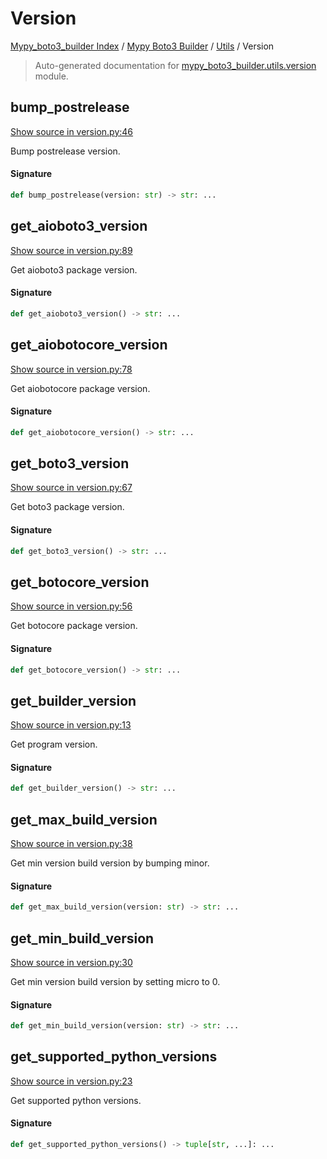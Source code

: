 # Version

[Mypy_boto3_builder Index](../../README.md#mypy_boto3_builder-index) / [Mypy Boto3 Builder](../index.md#mypy-boto3-builder) / [Utils](./index.md#utils) / Version

> Auto-generated documentation for [mypy_boto3_builder.utils.version](https://github.com/youtype/mypy_boto3_builder/blob/main/mypy_boto3_builder/utils/version.py) module.

## bump_postrelease

[Show source in version.py:46](https://github.com/youtype/mypy_boto3_builder/blob/main/mypy_boto3_builder/utils/version.py#L46)

Bump postrelease version.

#### Signature

```python
def bump_postrelease(version: str) -> str: ...
```



## get_aioboto3_version

[Show source in version.py:89](https://github.com/youtype/mypy_boto3_builder/blob/main/mypy_boto3_builder/utils/version.py#L89)

Get aioboto3 package version.

#### Signature

```python
def get_aioboto3_version() -> str: ...
```



## get_aiobotocore_version

[Show source in version.py:78](https://github.com/youtype/mypy_boto3_builder/blob/main/mypy_boto3_builder/utils/version.py#L78)

Get aiobotocore package version.

#### Signature

```python
def get_aiobotocore_version() -> str: ...
```



## get_boto3_version

[Show source in version.py:67](https://github.com/youtype/mypy_boto3_builder/blob/main/mypy_boto3_builder/utils/version.py#L67)

Get boto3 package version.

#### Signature

```python
def get_boto3_version() -> str: ...
```



## get_botocore_version

[Show source in version.py:56](https://github.com/youtype/mypy_boto3_builder/blob/main/mypy_boto3_builder/utils/version.py#L56)

Get botocore package version.

#### Signature

```python
def get_botocore_version() -> str: ...
```



## get_builder_version

[Show source in version.py:13](https://github.com/youtype/mypy_boto3_builder/blob/main/mypy_boto3_builder/utils/version.py#L13)

Get program version.

#### Signature

```python
def get_builder_version() -> str: ...
```



## get_max_build_version

[Show source in version.py:38](https://github.com/youtype/mypy_boto3_builder/blob/main/mypy_boto3_builder/utils/version.py#L38)

Get min version build version by bumping minor.

#### Signature

```python
def get_max_build_version(version: str) -> str: ...
```



## get_min_build_version

[Show source in version.py:30](https://github.com/youtype/mypy_boto3_builder/blob/main/mypy_boto3_builder/utils/version.py#L30)

Get min version build version by setting micro to 0.

#### Signature

```python
def get_min_build_version(version: str) -> str: ...
```



## get_supported_python_versions

[Show source in version.py:23](https://github.com/youtype/mypy_boto3_builder/blob/main/mypy_boto3_builder/utils/version.py#L23)

Get supported python versions.

#### Signature

```python
def get_supported_python_versions() -> tuple[str, ...]: ...
```
